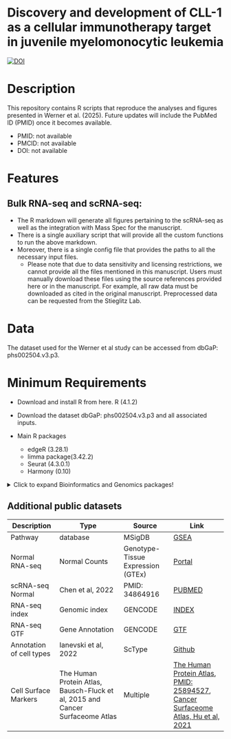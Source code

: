 # Discovery and development of CLL-1 as a cellular immunotherapy target in juvenile myelomonocytic leukemia
[![DOI](https://zenodo.org/badge/DOI/10.5281/zenodo.14606595.svg)](https://doi.org/10.5281/zenodo.14606594)

# Description

This repository contains R scripts that reproduce the analyses and figures presented in Werner et al. (2025).
Future updates will include the PubMed ID (PMID) once it becomes available.


* PMID:  not available
* PMCID: not available
* DOI:   not available
  
# Features
## Bulk RNA-seq and scRNA-seq: 
  + The R markdown will generate all figures pertaining to the scRNA-seq as well as the integration with Mass Spec for the manuscript.
  + There is a single auxiliary script that will provide all the custom functions to run the above markdown. 
  + Moreover, there is a single config file that provides the paths to all the necessary input files. 
    + Please note that due to data sensitivity and licensing restrictions, we cannot provide all the files mentioned in this manuscript. Users must manually download these files using the source references provided here or in the manuscript. For example, all raw data must be downloaded as cited in the original manuscript. Preprocessed data can be requested from the Stieglitz Lab.
# Data
The dataset used for the Werner et al study can be accessed from dbGaP: phs002504.v3.p3.

# Minimum Requirements
  * Download and install R from here. R (4.1.2)
  * Download the dataset dbGaP: phs002504.v3.p3 and all associated inputs. 
  * Main R packages
 
    + edgeR (3.28.1)
    + limma package(3.42.2)
    + Seurat (4.3.0.1)
    + Harmony (0.10)

  <details>
  <summary>Click to expand Bioinformatics and Genomics packages!</summary>
  
  ### Genomic Data Annotation:
  1. `library(biomaRt)`: Tools for BioMart databases (like Ensembl).
  2. `library(BSgenome)`: Infrastructure for Bioconductor packages using large-scale genomic or other data.
  3. `library(org.Hs.eg.db)`: Mapping information for human genes.
  4. `library(GenomicFeatures)`: Tools for making and manipulating transcript centric annotations.

  ### Genomic Data Analysis (Omics):
  1. `library(DESeq2)`: Differential gene expression analysis based on the negative binomial distribution.
  2. `library(edgeR)`: Empirical analysis of digital gene expression data in R.
  3. `library(GenomicRanges)`: Representations and manipulations of genomic intervals and variables defined along a genome.
  4. `library(GSVA)`: Gene set variation analysis for microarray and RNA-seq data.
  5. `library(Gviz)`: Plotting data and annotation information along genomic coordinates.
  6. `library(pathview)`: Plots pathway maps and overlays experimental data.
  7. `library(ggbio)`: Visualization tools for genomic data.
 
  
  ### Heatmaps and Clustering:
  1. `library(clusterProfiler)`: Statistical analysis and visualization of functional profiles for genes and gene clusters.
  2. `library(ComplexHeatmap)`: Making complex heatmaps.
  3. `library(d3heatmap)`: Interactive heatmaps.
  4. `library(dendextend)`: Extending R's dendrogram functionality.
  5. `library(dendroextras)`: Extra functions to cut, label and colour dendrogram clusters.
  6. `library(parallelDist)`: Parallel distance matrix computation.
  
  ### Visualization:
  1. `library(corrplot)`: Visualization of a correlation matrix.
  2. `library(factoextra)`: Extract and visualize the results of multivariate data analyses.
  3. `library(ggdendro)`: Create dendrograms using ggplot.
  4. `library(ggplot2)`: An implementation of the Grammar of Graphics.
  5. `library(ggplotify)`: Convert plot function call to 'ggplot' objects.
  6. `library(ggpubr)`: 'ggplot2' based publication ready plots.
  7. `library(ggpval)`: Annotate statistical significance onto 'ggplot' objects.
  8. `library(ggrepel)`: Automatically position non-overlapping text labels with 'ggplot2'.
  9. `library(gplots)`: Various R programming tools for plotting data.
  10. `library(gridExtra)`: Miscellaneous functions for "grid" graphics.
  11. `library(kableExtra)`: Build complex HTML or 'LaTeX' tables using 'kable()' and pipe syntax.
  12. `library(patchwork)`: The composer of ggplots.
  13. `library(RColorBrewer)`: ColorBrewer palettes.
  14. `library(VennDiagram)`: Generate high-resolution Venn and Euler plots.
  15. `library(Vennerable)`: Venn and Euler area-proportional diagrams.
  16. `library(wesanderson)`: Wes Anderson color palettes.
  17. `library(igraph)`: Network analysis and visualization.
  18. `library (ggbeeswarm)` # Beeswarm plots helper
  19. `library(forestplot)` # forest plot helper, mostly use in meta-analysis
  20. `library (ggridges)` # Ridgeline plots 
  21. `library(cowplot)` # functions to align plots and arrange them into complex compound figures
  
  ### Statistical Analysis:
  1. `library(FactoMineR)`: An R package for multivariate analysis.
  2. `library(fgsea)`: Fast gene set enrichment analysis.
  3. `library(MASS)`: Functions and datasets to support Venables and Ripley's MASS.
  4. `library(matrixStats)`: Functions that apply to rows and columns of matrices (and to vectors).
  5. `library(PerformanceAnalytics)`: Econometric tools for performance and risk analysis.
  6. `library(psych)`: Procedures for psychological, psychometric, and personality research.
  7. `library(survival)`: Survival analysis.
  8. `library(survminer)`: Drawing survival curves using 'ggplot2'.
  9. `library(vegan)`: Community Ecology Package.
  10. `library(scales)`: Scale functions for visualization.
  11. `library(Rtsne)`: T-distributed stochastic neighbor embedding using a Barnes-Hut implementation.
  12. `library(umap)`: Uniform Manifold Approximation and Projection.
  
  ### Data Manipulation:
  1. `library(data.table)`: Extension of `data.frame`.
  2. `library(dplyr)`: A grammar of data manipulation.
  3. `library(DT)`: A wrapper of the JavaScript library 'DataTables'.
  4. `library(forcats)`: Tools for working with categorical variables (factors).
  5. `library(plyr)`: Tools for splitting, applying and combining data.
  6. `library(reshape)`: Flexibly reshape data.
  7. `library(stringr)`: Simple, consistent wrappers for common string operations.
  8. `library(tidyr)`: Easily tidy data with 'spread()' and 'gather()' functions.

  ### Document Generation and Reporting:
  1. `library(knitr)`: A general-purpose tool for dynamic report generation in R.
  2. `library(pander)`: An R Pandoc writer.
  3. `library(stargazer)` # LATEX, HTML and ASCII tables from R statistical output
  
  ### File I/O:
  1. `library(openxlsx)`: Read, write and edit XLSX files.
  

  
</details>

## Additional public datasets

| Description | Type     | Source | Link |
| ---------------------------- | ------------------ | ----------------------- | -------------------------------------------------------------------------------------------------------------------------------------------------------------------------------------------------------------------------------------------------------------------------------------------------------------------------------------------------------------------------------------------------------------------------------------- |
| Pathway                      | database           | MSigDB                  | [GSEA](https://www.gsea-msigdb.org/gsea/msigdb)                                                                                                                                                                                                                                                                                                                                                     |
| Normal RNA-seq             | Normal Counts  | Genotype-Tissue Expression (GTEx)              | [Portal](https://gtexportal.org/home/)             |
| scRNA-seq Normal                   | Chen et al, 2022    | PMID: 34864916                 | [PUBMED](https://pubmed.ncbi.nlm.nih.gov/34864916/)                                                                                                                                                                                     |
| RNA-seq index                 | Genomic index      | GENCODE                 | [INDEX](ftps://ftp.ebi.ac.uk/pub/databases/gencode/Gencode_human/release_37/GRCh38.primary_assembly.genome.fa.gz)                                                                                                                                                                                                                     |
| RNA-seq GTF                   | Gene Annotation    | GENCODE                 | [GTF](ftps://ftp.ebi.ac.uk/pub/databases/gencode/Gencode_human/release_37/gencode.v37.annotation.gtf.gz)|
| Annotation of cell types     |  Ianevski et al, 2022 | ScType | [Github](https://github.com/IanevskiAleksandr/sc-type) |
| Cell Surface Markers                | The Human Protein Atlas, Bausch-Fluck et al, 2015 and Cancer Surfaceome Atlas | Multiple |  [The Human Protein Atlas](https://www.proteinatlas.org/),<br> [PMID: 25894527](https://journals.plos.org/plosone/article?id=10.1371/journal.pone.0121314 ), <br> [Cancer Surfaceome Atlas, Hu et al, 2021](http://fcgportal.org/TCSA)
